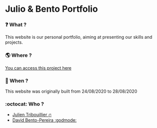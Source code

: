 # Julio & Bento Portfolio

###  :question: What ?

This website is our personal portfolio, aiming at presenting our skills and projects.

###  :earth_americas: Where ?

[You can access this project here](https://julio-bento.github.io/portfolio/index.html)

###  :calendar: When ?

This website was originally built from 24/08/2020 to 28/08/2020

###  :octocat: Who ?

- [Julien Tribouillier  :fire:](https://github.com/Popikadir)
- [David Bento-Pereira  :godmode:](https://github.com/davidBentoPereira)
